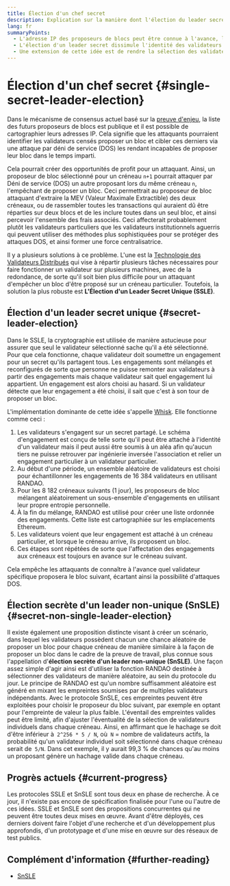 ```yaml
---
title: Élection d'un chef secret
description: Explication sur la manière dont l'élection du leader secret peut aider à protéger les validateurs contre certaines attaques
lang: fr
summaryPoints:
  - L'adresse IP des proposeurs de blocs peut être connue à l'avance, les rendant vulnérables aux attaques.
  - L'élection d'un leader secret dissimule l'identité des validateurs de sorte qu'ils ne peuvent pas être connus à l'avance.
  - Une extension de cette idée est de rendre la sélection des validateurs aléatoire pour chaque créneau.
---
```


# Élection d'un chef secret {#single-secret-leader-election}

Dans le mécanisme de consensus actuel basé sur la [preuve d'enjeu](/developers/docs/consensus-mechanisms/pos), la liste des futurs proposeurs de blocs est publique et il est possible de cartographier leurs adresses IP. Cela signifie que les attaquants pourraient identifier les validateurs censés proposer un bloc et cibler ces derniers via une attaque par déni de service (DOS) les rendant incapables de proposer leur bloc dans le temps imparti.

Cela pourrait créer des opportunités de profit pour un attaquant. Ainsi, un proposeur de bloc sélectionné pour un créneau `n+1` pourrait attaquer par Déni de service (DOS) un autre proposant lors du même créneau `n`, l'empêchant de proposer un bloc. Ceci permettrait au proposeur de bloc attaquant d'extraire la MEV (Valeur Maximale Extractible) des deux créneaux, ou de rassembler toutes les transactions qui auraient dû être réparties sur deux blocs et de les inclure toutes dans un seul bloc, et ainsi percevoir l'ensemble des frais associés. Ceci affecterait probablement plutôt les validateurs particuliers que les validateurs institutionnels aguerris qui peuvent utiliser des méthodes plus sophistiquées pour se protéger des attaques DOS, et ainsi former une force centralisatrice.

Il y a plusieurs solutions à ce problème. L'une est la [Technologie des Validateurs Distribués](https://github.com/ethereum/distributed-validator-specs) qui vise à répartir plusieurs tâches nécessaires pour faire fonctionner un validateur sur plusieurs machines, avec de la redondance, de sorte qu'il soit bien plus difficile pour un attaquant d'empêcher un bloc d'être proposé sur un créneau particulier. Toutefois, la solution la plus robuste est **L'Élection d'un Leader Secret Unique (SSLE)**.

## Élection d'un leader secret unique {#secret-leader-election}

Dans le SSLE, la cryptographie est utilisée de manière astucieuse pour assurer que seul le validateur sélectionné sache qu'il a été sélectionné. Pour que cela fonctionne, chaque validateur doit soumettre un engagement pour un secret qu'ils partagent tous. Les engagements sont mélangés et reconfigurés de sorte que personne ne puisse remonter aux validateurs à partir des engagements mais chaque validateur sait quel engagement lui appartient. Un engagement est alors choisi au hasard. Si un validateur détecte que leur engagement a été choisi, il sait que c'est à son tour de proposer un bloc.

L'implémentation dominante de cette idée s'appelle [Whisk](https://ethresear.ch/t/whisk-a-practical-shuffle-based-ssle-protocol-for-ethereum/11763). Elle fonctionne comme ceci :

1. Les validateurs s'engagent sur un secret partagé. Le schéma d'engagement est conçu de telle sorte qu'il peut être attaché à l'identité d'un validateur mais il peut aussi être soumis à un aléa afin qu'aucun tiers ne puisse retrouver par ingénierie inversée l'association et relier un engagement particulier à un validateur particulier.
2. Au début d'une période, un ensemble aléatoire de validateurs est choisi pour échantillonner les engagements de 16 384 validateurs en utilisant RANDAO.
3. Pour les 8 182 créneaux suivants (1 jour), les proposeurs de bloc mélangent aléatoirement un sous-ensemble d'engagements en utilisant leur propre entropie personnelle.
4. À la fin du mélange, RANDAO est utilisé pour créer une liste ordonnée des engagements. Cette liste est cartographiée sur les emplacements Ethereum.
5. Les validateurs voient que leur engagement est attaché à un créneau particulier, et lorsque le créneau arrive, ils proposent un bloc.
6. Ces étapes sont répétées de sorte que l'affectation des engagements aux créneaux est toujours en avance sur le créneau suivant.

Cela empêche les attaquants de connaître à l'avance quel validateur spécifique proposera le bloc suivant, écartant ainsi la possibilité d'attaques DOS.

## Élection secrète d'un leader non-unique (SnSLE) {#secret-non-single-leader-election}

Il existe également une proposition distincte visant à créer un scénario, dans lequel les validateurs possèdent chacun une chance aléatoire de proposer un bloc pour chaque créneau de manière similaire à la façon de proposer un bloc dans le cadre de la preuve de travail, plus connue sous l'appellation d'**élection secrète d'un leader non-unique (SnSLE)**. Une façon assez simple d'agir ainsi est d'utiliser la fonction RANDAO destinée à sélectionner des validateurs de manière aléatoire, au sein du protocole du jour. Le principe de RANDAO est qu'un nombre suffisamment aléatoire est généré en mixant les empreintes soumises par de multiples validateurs indépendants. Avec le protocole SnSLE, ces empreintes peuvent être exploitées pour choisir le proposeur du bloc suivant, par exemple en optant pour l'empreinte de valeur la plus faible. L'éventail des empreintes valides peut être limité, afin d'ajuster l'éventualité de la sélection de validateurs individuels dans chaque créneau. Ainsi, en affirmant que le hachage se doit d'être inférieur à` 2^256 * 5 / N`, où` N` = nombre de validateurs actifs, la probabilité qu'un validateur individuel soit sélectionné dans chaque créneau serait de` 5/N`. Dans cet exemple, il y aurait 99,3 % de chances qu'au moins un proposant génère un hachage valide dans chaque créneau.

## Progrès actuels {#current-progress}

Les protocoles SSLE et SnSLE sont tous deux en phase de recherche. À ce jour, il n'existe pas encore de spécification finalisée pour l'une ou l'autre de ces idées. SSLE et SnSLE sont des propositions concurrentes qui ne peuvent être toutes deux mises en œuvre. Avant d'être déployés, ces derniers doivent faire l'objet d'une recherche et d'un développement plus approfondis, d'un prototypage et d'une mise en œuvre sur des réseaux de test publics.

## Complément d'information {#further-reading}

- [SnSLE](https://ethresear.ch/t/secret-non-single-leader-election/11789)
